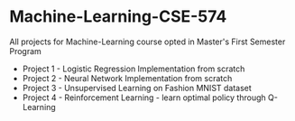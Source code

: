 # Machine-Learning-CSE-574
All projects for Machine-Learning course opted in Master's First Semester Program

* Project 1 - Logistic Regression Implementation from scratch
* Project 2 - Neural Network Implementation from scratch
* Project 3 - Unsupervised Learning on Fashion MNIST dataset
* Project 4 - Reinforcement Learning - learn optimal policy through Q-Learning

